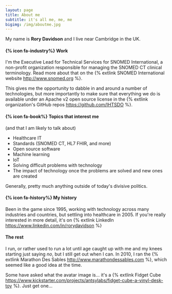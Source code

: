 ```yaml
---
layout: page
title: About me
subtitle: it's all me, me, me
bigimg: /img/aboutme.jpg
---
```


My name is **Rory Davidson** and I live near Cambridge in the UK.

#### {% icon fa-industry%}  Work

I'm the Executive Lead for Technical Services for SNOMED International, a non-profit organization responsible for managing the SNOMED CT clinical terminology. Read more about that on the {% extlink SNOMED International website http://www.snomed.org %}.

This gives me the opportunity to dabble in and around a number of technologies, but more importantly to make sure that everything we do is available under an Apache v2 open source license in the {% extlink organization's GitHub repos https://github.com/IHTSDO %}.

#### {% icon fa-book%}  Topics that interest me
(and that I am likely to talk about)
- Healthcare IT
- Standards (SNOMED CT, HL7 FHIR, and more)
- Open source software
- Machine learning
- IoT
- Solving difficult problems with technology
- The impact of technology once the problems are solved and new ones are created

Generally, pretty much anything outside of today's divisive politics.


#### {% icon fa-history%}  My history

Been in the game since 1995, working with technology across many industries and countries, but settling into healthcare in 2005. If you're really interested in more detail, it's on {% extlink LinkedIn https://www.linkedin.com/in/rorydavidson %}

#### The rest
I run, or rather used to run a lot until age caught up with me and my knees starting just saying _no_, but I still get out when I can. In 2010, I ran the {% extlink Marathon Des Sables http://www.marathondessables.com %}, which seemed like a good idea at the time.

Some have asked what the avatar image is... it's a {% extlink Fidget Cube https://www.kickstarter.com/projects/antsylabs/fidget-cube-a-vinyl-desk-toy %}. Just get one...
